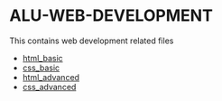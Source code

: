#  ALU-WEB-DEVELOPMENT
 This contains web development related files 

- [html_basic](html_basic)
- [css_basic](css_basic)
- [html_advanced](html_advanced)
- [css_advanced](css_advanced)
